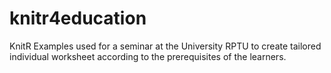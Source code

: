 # knitr4education
KnitR Examples used for a seminar at the University RPTU to create tailored individual worksheet according to the prerequisites of the learners.
